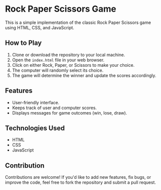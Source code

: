 <h1>Rock Paper Scissors Game</h1>

<p>This is a simple implementation of the classic Rock Paper Scissors game using HTML, CSS, and JavaScript.</p>

<h2>How to Play</h2>
    <ol>
        <li>Clone or download the repository to your local machine.</li>
        <li>Open the <code>index.html</code> file in your web browser.</li>
        <li>Click on either Rock, Paper, or Scissors to make your choice.</li>
        <li>The computer will randomly select its choice.</li>
        <li>The game will determine the winner and update the scores accordingly.</li>
    </ol>

<h2>Features</h2>
    <ul>
        <li>User-friendly interface.</li>
        <li>Keeps track of user and computer scores.</li>
        <li>Displays messages for game outcomes (win, lose, draw).</li>
    </ul>

<h2>Technologies Used</h2>
    <ul>
        <li>HTML</li>
        <li>CSS</li>
        <li>JavaScript</li>
    </ul>

<h2>Contribution</h2>
    <p>Contributions are welcome! If you'd like to add new features, fix bugs, or improve the code, feel free to fork the repository and submit a pull request.</p>

